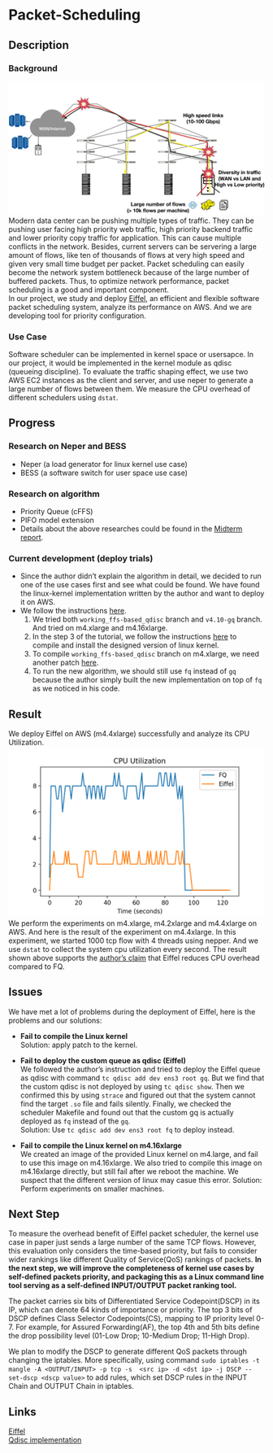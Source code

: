 Packet-Scheduling
===========================
## Description
### Background
![image](https://github.com/14-760-S20-Team7/Packet-Scheduling/blob/master/image/data_center.png)  
Modern data center can be pushing multiple types of traffic. They can be pushing user facing high priority web traffic, high priority backend traffic and lower priority copy traffic for application. This can cause multiple conflicts in the network. Besides, current servers can be servering a large amount of flows, like ten of thousands of flows at very high speed and given very small time budget per packet. Packet scheduling can easily become the network system bottleneck because of the large number of buffered packets. Thus, to optimize network performance, packet scheduling is a good and important component.  
In our project, we study and deploy [Eiffel](https://www.usenix.org/conference/nsdi19/presentation/saeed), an efficient and flexible software packet scheduling system, analyze its performance on AWS. And we are developing tool for priority configuration.

### Use Case
Software scheduler can be implemented in kernel space or usersapce. In our project, it would be implemented in the kernel module as qdisc (queueing discipline). To evaluate the traffic shaping effect, we use two AWS EC2 instances as the client and server, and use neper to generate a large number of flows between them. We measure the CPU overhead of different schedulers using `dstat`.

## Progress
### Research on Neper and BESS
- Neper (a load generator for linux kernel use case)
- BESS (a software switch for user space use case)

### Research on algorithm
- Priority Queue (cFFS)
- PIFO model extension  
-  Details about the above researches could be found in the [Midterm report](https://docs.google.com/document/d/1EVX2nIhreSNcIEetghqFkokzMUnvDQfx9hfE8U013dM/edit?ts=5e619bad#heading=h.lx1fcchkkaqo).
### **Current development (deploy trials)**
- Since the author didn’t explain the algorithm in detail, we decided to run one of the use cases first and see what could be found. We have found the linux-kernel implementation written by the author and want to deploy it on AWS.
- We follow the instructions [here](https://saeed.github.io/eiffel/).
  1. We tried both `working_ffs-based_qdisc` branch and `v4.10-gq` branch. And tried on m4.xlarge and m4.16xlarge. 
  2. In the step 3 of the tutorial, we follow the instructions [here](https://www.freecodecamp.org/news/building-and-installing-the-latest-linux-kernel-from-source-6d8df5345980/) to compile and install the designed version of linux kernel.
  3. To compile `working_ffs-based_qdisc` branch on m4.xlarge, we need another patch [here](https://git.kernel.org/pub/scm/linux/kernel/git/torvalds/linux.git/diff/?id=474c90156c8dcc2fa815e6716cc9394d7930cb9c).
  4. To run the new algorithm, we should still use `fq` instead of `gq` because the author simply built the new implementation on top of `fq` as we noticed in his code.


## Result  
  We deploy Eiffel on AWS (m4.4xlarge) successfully and analyze its CPU Utilization.
    ![image](https://github.com/14-760-S20-Team7/Packet-Scheduling/blob/master/image/FQ_Eiffel_CPU_Utilization.png)  
We perform the experiments on m4.xlarge, m4.2xlarge and m4.4xlarge on AWS. And here is the result of the experiment on m4.4xlarge. In this experiment, we started 1000 tcp flow with 4 threads using nepper. And we use `dstat` to collect the system cpu utilization every second. The result shown above supports the [author’s claim](https://www.usenix.org/system/files/nsdi19-saeed.pdf) that Eiffel reduces CPU overhead compared to FQ.

## Issues
We have met a lot of problems during the deployment of Eiffel, here is the problems and our solutions:
- **Fail to compile the Linux kernel**  
Solution: apply patch to the kernel.

- **Fail to deploy the custom queue as qdisc (Eiffel)**  
We followed the author’s instruction and tried to deploy the Eiffel queue as qdisc with command `tc qdisc add dev ens3 root gq`. But we find that the custom qdisc is not deployed by using `tc qdisc show`. Then we confirmed this by using `strace` and figured out that the system cannot find the target `.so` file and fails silently. Finally, we checked the scheduler Makefile and found out that the custom gq is actually deployed as `fq` instead of the `gq`.  
Solution: Use `tc qdisc add dev ens3 root fq` to deploy instead.

- **Fail to compile the Linux kernel on m4.16xlarge**  
We created an image of the provided Linux kernel on m4.large, and fail to use this image on m4.16xlarge. We also tried to compile this image on m4.16xlarge directly, but still fail after we reboot the machine. We suspect that the different version of linux may casue this error. 
Solution: Perform experiments on smaller machines.

## Next Step

To measure the overhead benefit of Eiffel packet scheduler, the kernel use case in paper just sends a large number of the same TCP flows. However, this evaluation only considers the time-based priority, but fails to consider wider rankings like different Quality of Service(QoS) rankings of packets. **In the next step, we will improve the completeness of kernel use cases by self-defined packets priority, and packaging this as a Linux command line tool serving as a self-defined INPUT/OUTPUT packet ranking tool.**

The packet carries six bits of Differentiated Service Codepoint(DSCP) in its IP, which can denote 64 kinds of importance or priority. The top 3 bits of DSCP defines Class Selector Codepoints(CS), mapping to IP priority level 0-7. For example, for Assured Forwarding(AF), the top 4th and 5th bits define the drop possibility level (01-Low Drop; 10-Medium Drop; 11-High Drop). 

We plan to modify the DSCP to generate different QoS packets through changing the iptables. More specifically, using command `sudo iptables -t mangle -A <OUTPUT/INPUT> -p tcp -s  <src ip> -d <dst ip> -j DSCP --set-dscp <dscp value>` to add rules, which set DSCP rules in the INPUT Chain and OUTPUT Chain in iptables.

## Links
[Eiffel](https://www.usenix.org/conference/nsdi19/presentation/saeed)  
[Qdisc implementation](https://github.com/saeed/eiffel_linux)  

